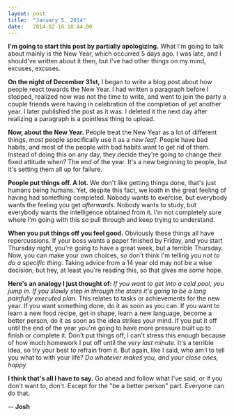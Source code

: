 ```yaml
---
layout: post
title:  "January 5, 2014"
date:   2014-02-16 18:44:00
---
```


**I'm going to start this post by partially apologizing.** What I'm going to talk about mainly is the New Year, which occurred 5 days ago. I was late, and I should've written about it then, but I've had other things on my mind, excuses, excuses.

**On the night of December 31st,** I began to write a blog post about how people react towards the New Year. I had written a paragraph before I stopped, realized now was not the time to write, and went to join the party a couple friends were having in celebration of the completion of yet another year. I later published the post as it was. I deleted it the next day after realizing a paragraph is a pointless thing to upload.

**Now, about the New Year.** People treat the New Year as a lot of different things, most people specifically use it as a *new leaf*. People have bad habits, and most of the people with bad habits want to get rid of them. Instead of doing this on any day, they decide they're going to change their fixed attitude when? The end of the year. It's a new beginning to people, but it's setting them all up for failure.

**People put things off. A lot.** We don't like getting things done, that's just humans being humans. Yet, despite this fact, we loath in the great feeling of having had something completed. Nobody wants to exercise, but everybody wants the feeling you get *afterwards*. Nobody wants to study, but everybody wants the intelligence obtained from it. I'm not completely sure where I'm going with this so pull through and keep trying to understand.

**When you put things off you feel good.** Obviously these things all have repercussions. If your boss wants a paper finished by Friday, and you start Thursday night, you're going to have a great week, but a terrible Thursday. Now, you can make your own choices, so don't think I'm telling you *not to do a specific thing.* Taking advice from a 14 year old may not be a wise decision, but hey, at least you're reading this, so that gives me *some* hope.

**Here's an analogy I just thought of:** *If you want to get into a cold pool, you jump in. If you slowly step in through the stairs it's going to be a long painfully executed plan.* This relates to tasks or achievements for the new year. If you want something done, do it as soon as you can. If you want to learn a new food recipe, get in shape, learn a new language, become a better person, do it as soon as the idea strikes your mind. If you put it off until the end of the year you're going to have more pressure built up to finish or complete it. Don't put things off, I can't stress this enough because of how much homework I put off until the *very last minute.* It's a terrible idea, so try your best to refrain from it. But again, like I said, who am I to tell you what to with your life? *Do whatever makes you, and your close ones, happy.*

**I think that's all I have to say.** Go ahead and follow what I've said, or if you don't want to, don't. Except for the "be a better person" part. Everyone can do that.

\--
**Josh**
